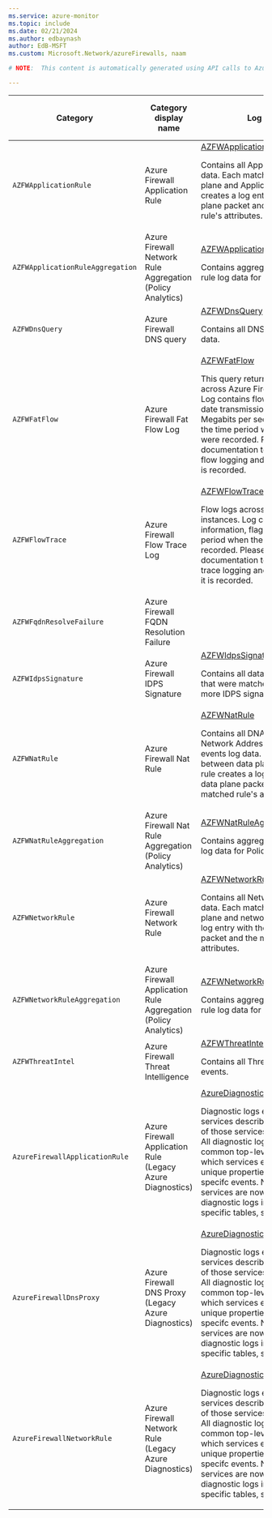 ```yaml
---
ms.service: azure-monitor
ms.topic: include
ms.date: 02/21/2024
ms.author: edbaynash
author: EdB-MSFT
ms.custom: Microsoft.Network/azureFirewalls, naam

# NOTE:  This content is automatically generated using API calls to Azure. Any edits made on these files will be overwritten in the next run of the script. 

---
```

  
  
|Category|Category display name| Log table| [Supports basic log plan](/azure/azure-monitor/logs/basic-logs-configure?tabs=portal-1#compare-the-basic-and-analytics-log-data-plans)|[Supports ingestion-time transformation](/azure/azure-monitor/essentials/data-collection-transformations)| Example queries |Costs to export|
|---|---|---|---|---|---|---|
|`AZFWApplicationRule` |Azure Firewall Application Rule |[AZFWApplicationRule](/azure/azure-monitor/reference/tables/azfwapplicationrule)<p>Contains all Application rule log data. Each match between data plane and Application rule creates a log entry with the data plane packet and the matched rule's attributes.|No|No|[Queries](/azure/azure-monitor/reference/queries/azfwapplicationrule)|Yes |
|`AZFWApplicationRuleAggregation` |Azure Firewall Network Rule Aggregation (Policy Analytics) |[AZFWApplicationRuleAggregation](/azure/azure-monitor/reference/tables/azfwapplicationruleaggregation)<p>Contains aggregated Application rule log data for Policy Analytics.|No|No||Yes |
|`AZFWDnsQuery` |Azure Firewall DNS query |[AZFWDnsQuery](/azure/azure-monitor/reference/tables/azfwdnsquery)<p>Contains all DNS Proxy events log data.|No|No|[Queries](/azure/azure-monitor/reference/queries/azfwdnsquery)|Yes |
|`AZFWFatFlow` |Azure Firewall Fat Flow Log |[AZFWFatFlow](/azure/azure-monitor/reference/tables/azfwfatflow)<p>This query returns the top flows across Azure Firewall instances. Log contains flow information, date transmission rate (in Megabits per second units) and the time period when the flows were recorded. Please follow the documentation to enable Top flow logging and details on how it is recorded.|No|No|[Queries](/azure/azure-monitor/reference/queries/azfwfatflow)|Yes |
|`AZFWFlowTrace` |Azure Firewall Flow Trace Log |[AZFWFlowTrace](/azure/azure-monitor/reference/tables/azfwflowtrace)<p>Flow logs across Azure Firewall instances. Log contains flow information, flags and the time period when the flows were recorded. Please follow the documentation to enable flow trace logging and details on how it is recorded.|Yes|No|[Queries](/azure/azure-monitor/reference/queries/azfwflowtrace)|Yes |
|`AZFWFqdnResolveFailure` |Azure Firewall FQDN Resolution Failure ||No|No||Yes |
|`AZFWIdpsSignature` |Azure Firewall IDPS Signature |[AZFWIdpsSignature](/azure/azure-monitor/reference/tables/azfwidpssignature)<p>Contains all data plane packets that were matched with one or more IDPS signatures.|No|No|[Queries](/azure/azure-monitor/reference/queries/azfwidpssignature)|Yes |
|`AZFWNatRule` |Azure Firewall Nat Rule |[AZFWNatRule](/azure/azure-monitor/reference/tables/azfwnatrule)<p>Contains all DNAT (Destination Network Address Translation) events log data. Each match between data plane and DNAT rule creates a log entry with the data plane packet and the matched rule's attributes.|No|No|[Queries](/azure/azure-monitor/reference/queries/azfwnatrule)|Yes |
|`AZFWNatRuleAggregation` |Azure Firewall Nat Rule Aggregation (Policy Analytics) |[AZFWNatRuleAggregation](/azure/azure-monitor/reference/tables/azfwnatruleaggregation)<p>Contains aggregated NAT Rule log data for Policy Analytics.|No|No||Yes |
|`AZFWNetworkRule` |Azure Firewall Network Rule |[AZFWNetworkRule](/azure/azure-monitor/reference/tables/azfwnetworkrule)<p>Contains all Network Rule log data. Each match between data plane and network rule creates a log entry with the data plane packet and the matched rule's attributes.|No|No|[Queries](/azure/azure-monitor/reference/queries/azfwnetworkrule)|Yes |
|`AZFWNetworkRuleAggregation` |Azure Firewall Application Rule Aggregation (Policy Analytics) |[AZFWNetworkRuleAggregation](/azure/azure-monitor/reference/tables/azfwnetworkruleaggregation)<p>Contains aggregated Network rule log data for Policy Analytics.|No|No||Yes |
|`AZFWThreatIntel` |Azure Firewall Threat Intelligence |[AZFWThreatIntel](/azure/azure-monitor/reference/tables/azfwthreatintel)<p>Contains all Threat Intelligence events.|No|No|[Queries](/azure/azure-monitor/reference/queries/azfwthreatintel)|Yes |
|`AzureFirewallApplicationRule` |Azure Firewall Application Rule (Legacy Azure Diagnostics) |[AzureDiagnostics](/azure/azure-monitor/reference/tables/azurediagnostics)<p>Diagnostic logs emitted by Azure services describe the operation of those services or resources. All diagnostic logs share a common top-level schema, which services extend to emit unique properties for their specifc events. Note: many services are now ingesting their diagnostic logs into resource-specific tables, see more here|No|No|[Queries](/azure/azure-monitor/reference/queries/azurediagnostics#queries-for-microsoftnetwork)|No |
|`AzureFirewallDnsProxy` |Azure Firewall DNS Proxy (Legacy Azure Diagnostics) |[AzureDiagnostics](/azure/azure-monitor/reference/tables/azurediagnostics)<p>Diagnostic logs emitted by Azure services describe the operation of those services or resources. All diagnostic logs share a common top-level schema, which services extend to emit unique properties for their specifc events. Note: many services are now ingesting their diagnostic logs into resource-specific tables, see more here|No|No|[Queries](/azure/azure-monitor/reference/queries/azurediagnostics#queries-for-microsoftnetwork)|No |
|`AzureFirewallNetworkRule` |Azure Firewall Network Rule (Legacy Azure Diagnostics) |[AzureDiagnostics](/azure/azure-monitor/reference/tables/azurediagnostics)<p>Diagnostic logs emitted by Azure services describe the operation of those services or resources. All diagnostic logs share a common top-level schema, which services extend to emit unique properties for their specifc events. Note: many services are now ingesting their diagnostic logs into resource-specific tables, see more here|No|No|[Queries](/azure/azure-monitor/reference/queries/azurediagnostics#queries-for-microsoftnetwork)|No |